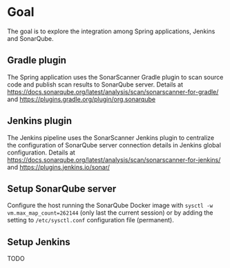 # Goal
The goal is to explore the integration among Spring applications, Jenkins and SonarQube.

## Gradle plugin
The Spring application uses the SonarScanner Gradle plugin to scan source code and publish scan results to SonarQube server.
Details at https://docs.sonarqube.org/latest/analysis/scan/sonarscanner-for-gradle/ and https://plugins.gradle.org/plugin/org.sonarqube

## Jenkins plugin
The Jenkins pipeline uses the SonarScanner Jenkins plugin to centralize the configuration of SonarQube server connection details in Jenkins global configuration. 
Details at https://docs.sonarqube.org/latest/analysis/scan/sonarscanner-for-jenkins/ and https://plugins.jenkins.io/sonar/

## Setup SonarQube server
Configure the host running the SonarQube Docker image with `sysctl -w vm.max_map_count=262144` (only last the current session) or by adding the setting to `/etc/sysctl.conf` configuration file (permanent). 


## Setup Jenkins 
TODO